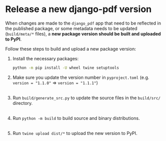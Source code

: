 # Release a new django-pdf version

When changes are made to the `django_pdf` app that need
to be reflected in the published package, or some metadata
needs to be updated (`build/meta/*` files), a **new package
version should be built and uploaded to PyPI**.

Follow these steps to build and upload a new package version:

1. Install the necessary packages:
   ```bash
   python -m pip install -U wheel twine setuptools
   ```

2. Make sure you update the version number in `pyproject.toml`
   (e.g. `version = "1.1.0"` => `version = "1.1.1"`)
   <br/><br/>

3. Run `build/generate_src.py` to update the source files
   in the `build/src/` directory.
   <br/><br/>

4. Run `python -m build` to build source and binary
   distributions.
   <br/><br/>

5. Run `twine upload dist/*` to upload the new version
   to PyPI.
   <br/><br/>
